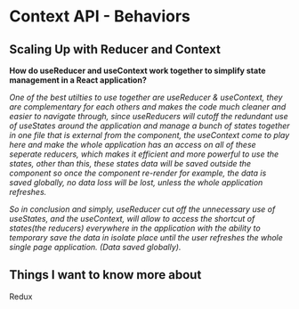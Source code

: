 # Context API - Behaviors

## Scaling Up with Reducer and Context

**How do useReducer and useContext work together to simplify state management in a React application?**

*One of the best utilties to use together are useReducer & useContext, they are complementary for each others and makes the code much cleaner and easier to navigate through, since useReducers will cutoff the redundant use of useStates around the application and manage a bunch of states together in one file that is external from the component, the useContext come to play here and make the whole application has an access on all of these seperate reducers, which makes it efficient and more powerful to use the states, other than this, these states data will be saved outside the component so once the component re-render for example, the data is saved globally, no data loss will be lost, unless the whole application refreshes.*

*So in conclusion and simply, useReducer cut off the unnecessary use of useStates, and the useContext, will allow to access the shortcut of states(the reducers) everywhere in the application with the ability to temporary save the data in isolate place until the user refreshes the whole single page application. (Data saved globally).*

## Things I want to know more about

Redux
